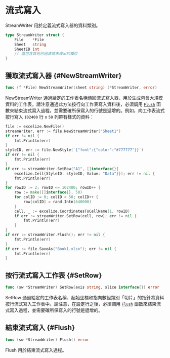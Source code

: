 # 流式寫入

StreamWriter 用於定義流式寫入器的資料類別。

```go
type StreamWriter struct {
    File    *File
    Sheet   string
    SheetID int
    // 還包含其他已過濾或未導出的欄位
}
```

## 獲取流式寫入器 {#NewStreamWriter}

```go
func (f *File) NewStreamWriter(sheet string) (*StreamWriter, error)
```

NewStreamWriter 通過給定的工作表名稱傳回流式寫入器，用於生成包含大規模資料的工作表。請注意通過此方法按行向工作表寫入資料後，必須調用 [`Flush`](stream.md#Flush) 函數來結束流式寫入過程，並需要確所保寫入的行號是遞增的。例如，向工作表流式按行寫入 `102400` 行 x `50` 列帶有樣式的資料：

```go
file := excelize.NewFile()
streamWriter, err := file.NewStreamWriter("Sheet1")
if err != nil {
    fmt.Println(err)
}
styleID, err := file.NewStyle(`{"font":{"color":"#777777"}}`)
if err != nil {
    fmt.Println(err)
}
if err := streamWriter.SetRow("A1", []interface{}{
    excelize.Cell{StyleID: styleID, Value: "Data"}}); err != nil {
    fmt.Println(err)
}
for rowID := 2; rowID <= 102400; rowID++ {
    row := make([]interface{}, 50)
    for colID := 0; colID < 50; colID++ {
        row[colID] = rand.Intn(640000)
    }
    cell, _ := excelize.CoordinatesToCellName(1, rowID)
    if err := streamWriter.SetRow(cell, row); err != nil {
        fmt.Println(err)
    }
}
if err := streamWriter.Flush(); err != nil {
    fmt.Println(err)
}
if err := file.SaveAs("Book1.xlsx"); err != nil {
    fmt.Println(err)
}
```

## 按行流式寫入工作表 {#SetRow}

```go
func (sw *StreamWriter) SetRow(axis string, slice interface{}) error
```

SetRow 通過給定的工作表名稱、起始坐標和指向數組類別「切片」的指針將資料按行流式寫入工作表中。請注意，在設定行之後，必須調用 [`Flush`](stream.md#Flush) 函數來結束流式寫入過程，並需要確所保寫入的行號是遞增的。

## 結束流式寫入 {#Flush}

```go
func (sw *StreamWriter) Flush() error
```

Flush 用於結束流式寫入過程。
